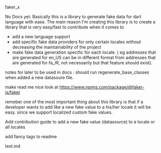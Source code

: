 faker_x

No Docs yet:
Basically this is a library to generate fake data for dart language with ease.
The main reason I'm creating this library is to create a library that is very easy/fast to contribute when it 
comes to 
- add a new language support 
- add specific fake data providers for only certain locales without decreasing the maintainability of the project
- make fake data generation specific for each locale. ( eg addresses that are generated for en_US can be in different format from addresses that are generated for fa_IR, not necessarily but that feature should exist).


notes for later to be used in docs :
should run regenerate_base_classes when added a new datasoure file.

make read me nice look at https://www.npmjs.com/package/@faker-js/faker

remeber one of the most important thing about this library is that if a developer wants to add 
like a new fake value to a his/her locale it will be easy. since we support localized custom fake values. 

Add contribution guide to add a new fake value (datasource) to a locale or all locales

add fancy tags to readme


test.md